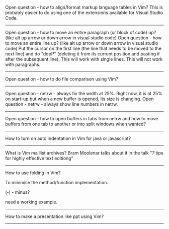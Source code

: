 Open question - how to align/format markup language tables in Vim? This is probably easier to do using one of the extensions available for Visual Studio Code.

-----------------------------------------------------------
Open question - how to move an entire paragraph (or block of code) up? (like alt up arrow  or down arrow in visual studio code)
Open question - how to move an entire line up? (like alt up arrow  or down arrow in visual studio code)
Put the cursor on the first line (the line that needs to be moved to the next line) and do "ddpP" (deleting it from its current position and pasting if after the subsequent line). This will work with single lines. This will not work with paragraphs.

------------------------------------------
Open question - how to do file comparison using Vim?

------------------------------------------
Open question - netrw - always fix the width at 25%. Right now, it is at 25% on start-up but when a new buffer is opened, its size is changing.
Open question - netrw - always show line numbers in netrw.

------------------------------------------
Open question - how to open buffers in tabs from netrw and how to move buffers from one tab to another or into split windows when wanted?

------------------------------------------

How to turn on auto indentation in Vim for java or javascript?

------------------------------------------

What is Vim maillist archives? Bram Moolenar talks about it in the talk "7 tips for highly effective text editiong"

------------------------------------------

How to use folding in Vim? 

To minimise the method/function implementation.

(-) - minus?

need a working example.

------------------------------------------

How to make a presentation like ppt using Vim?

------------------------------------------

